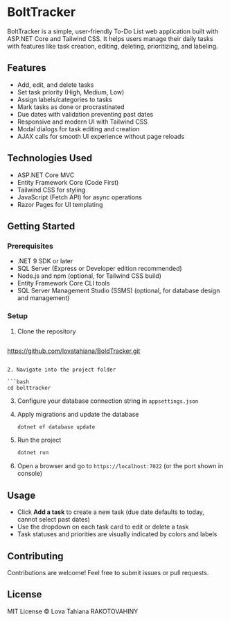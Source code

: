 
# BoltTracker 

BoltTracker is a simple, user-friendly To-Do List web application built with ASP.NET Core and Tailwind CSS. It helps users manage their daily tasks with features like task creation, editing, deleting, prioritizing, and labeling.

## Features

* Add, edit, and delete tasks
* Set task priority (High, Medium, Low)
* Assign labels/categories to tasks
* Mark tasks as done or procrastinated
* Due dates with validation preventing past dates
* Responsive and modern UI with Tailwind CSS
* Modal dialogs for task editing and creation
* AJAX calls for smooth UI experience without page reloads

## Technologies Used

* ASP.NET Core MVC
* Entity Framework Core (Code First)
* Tailwind CSS for styling
* JavaScript (Fetch API) for async operations
* Razor Pages for UI templating

## Getting Started

### Prerequisites

* .NET 9 SDK or later
* SQL Server (Express or Developer edition recommended)
* Node.js and npm (optional, for Tailwind CSS build)
* Entity Framework Core CLI tools
* SQL Server Management Studio (SSMS) (optional, for database design and management)


### Setup

1. Clone the repository

   ```bash
  https://github.com/lovatahiana/BoldTracker.git
   ```

2. Navigate into the project folder

   ```bash
   cd bolttracker
   ```

3. Configure your database connection string in `appsettings.json`

4. Apply migrations and update the database

   ```bash
   dotnet ef database update
   ```

5. Run the project

   ```bash
   dotnet run
   ```

6. Open a browser and go to `https://localhost:7022` (or the port shown in console)

## Usage

* Click **Add a task** to create a new task (due date defaults to today, cannot select past dates)
* Use the dropdown on each task card to edit or delete a task
* Task statuses and priorities are visually indicated by colors and labels

## Contributing

Contributions are welcome! Feel free to submit issues or pull requests.

## License

MIT License © Lova Tahiana RAKOTOVAHINY
